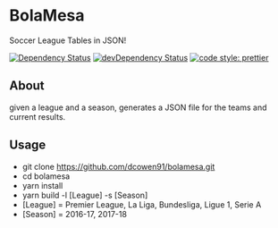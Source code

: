# BolaMesa
Soccer League Tables in JSON! 

[![Dependency Status](https://david-dm.org/dcowen91/bolamesa.svg)](https://david-dm.org/dcowen91/bolamesa) [![devDependency Status](https://david-dm.org/dcowen91/bolamesa/dev-status.svg)](https://david-dm.org/dcowen91/bolamesa#info=devDependencies)
[![code style: prettier](https://img.shields.io/badge/code_style-prettier-ff69b4.svg?style=flat-square)](https://github.com/prettier/prettier)


## About
given a league and a season, generates a JSON file for the teams and current results.

## Usage
* git clone https://github.com/dcowen91/bolamesa.git
* cd bolamesa
* yarn install
* yarn build -l [League] -s [Season]
* [League] = Premier League, La Liga, Bundesliga, Ligue 1, Serie A
* [Season] = 2016-17, 2017-18